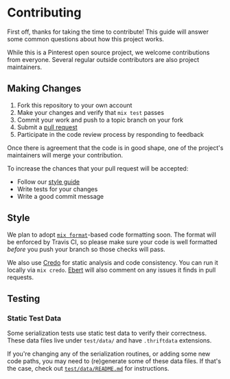 # Contributing

First off, thanks for taking the time to contribute! This guide will answer
some common questions about how this project works.

While this is a Pinterest open source project, we welcome contributions from
everyone. Several regular outside contributors are also project maintainers.

## Making Changes

1. Fork this repository to your own account
2. Make your changes and verify that `mix test` passes
3. Commit your work and push to a topic branch on your fork
4. Submit a [pull request](https://github.com/pinterest/elixir-thrift/compare/)
5. Participate in the code review process by responding to feedback

Once there is agreement that the code is in good shape, one of the project's
maintainers will merge your contribution.

To increase the chances that your pull request will be accepted:

- Follow our [style guide](#Style)
- Write tests for your changes
- Write a good commit message

## Style

We plan to adopt [`mix format`][]-based code formatting soon. The format will
be enforced by Travis CI, so please make sure your code is well formatted
*before* you push your branch so those checks will pass.

We also use [Credo][] for static analysis and code consistency. You can run it
locally via `mix credo`. [Ebert][] will also comment on any issues it finds in
pull requests.

[Credo]: https://github.com/rrrene/credo
[Ebert]: https://ebertapp.io/github/pinterest/elixir-thrift
[`mix format`]: https://hexdocs.pm/mix/Mix.Tasks.Format.html

## Testing

### Static Test Data

Some serialization tests use static test data to verify their correctness.
These data files live under `test/data/` and have `.thriftdata` extensions.

If you're changing any of the serialization routines, or adding some new code
paths, you may need to (re)generate some of these data files. If that's the
case, check out [`test/data/README.md`](test/data/README.md) for instructions.
